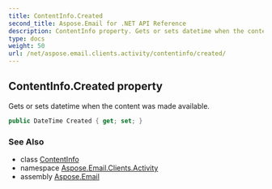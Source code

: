 ```yaml
---
title: ContentInfo.Created
second_title: Aspose.Email for .NET API Reference
description: ContentInfo property. Gets or sets datetime when the content was made available
type: docs
weight: 50
url: /net/aspose.email.clients.activity/contentinfo/created/
---
```

## ContentInfo.Created property

Gets or sets datetime when the content was made available.

```csharp
public DateTime Created { get; set; }
```

### See Also

* class [ContentInfo](../)
* namespace [Aspose.Email.Clients.Activity](../../contentinfo/)
* assembly [Aspose.Email](../../../)


